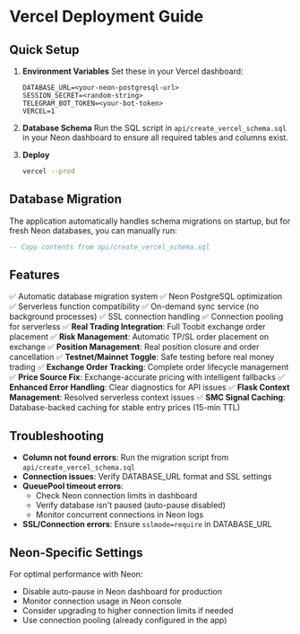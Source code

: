# Vercel Deployment Guide

## Quick Setup

1. **Environment Variables**
   Set these in your Vercel dashboard:
   ```
   DATABASE_URL=<your-neon-postgresql-url>
   SESSION_SECRET=<random-string>
   TELEGRAM_BOT_TOKEN=<your-bot-token>
   VERCEL=1
   ```

2. **Database Schema**
   Run the SQL script in `api/create_vercel_schema.sql` in your Neon dashboard to ensure all required tables and columns exist.

3. **Deploy**
   ```bash
   vercel --prod
   ```

## Database Migration

The application automatically handles schema migrations on startup, but for fresh Neon databases, you can manually run:

```sql
-- Copy contents from api/create_vercel_schema.sql
```

## Features

✅ Automatic database migration system
✅ Neon PostgreSQL optimization  
✅ Serverless function compatibility
✅ On-demand sync service (no background processes)
✅ SSL connection handling
✅ Connection pooling for serverless
✅ **Real Trading Integration**: Full Toobit exchange order placement
✅ **Risk Management**: Automatic TP/SL order placement on exchange
✅ **Position Management**: Real position closure and order cancellation
✅ **Testnet/Mainnet Toggle**: Safe testing before real money trading
✅ **Exchange Order Tracking**: Complete order lifecycle management
✅ **Price Source Fix**: Exchange-accurate pricing with intelligent fallbacks
✅ **Enhanced Error Handling**: Clear diagnostics for API issues
✅ **Flask Context Management**: Resolved serverless context issues
✅ **SMC Signal Caching**: Database-backed caching for stable entry prices (15-min TTL)

## Troubleshooting

- **Column not found errors**: Run the migration script from `api/create_vercel_schema.sql`
- **Connection issues**: Verify DATABASE_URL format and SSL settings
- **QueuePool timeout errors**: 
  - Check Neon connection limits in dashboard
  - Verify database isn't paused (auto-pause disabled)
  - Monitor concurrent connections in Neon logs
- **SSL/Connection errors**: Ensure `sslmode=require` in DATABASE_URL

## Neon-Specific Settings

For optimal performance with Neon:
- Disable auto-pause in Neon dashboard for production
- Monitor connection usage in Neon console
- Consider upgrading to higher connection limits if needed
- Use connection pooling (already configured in the app)
